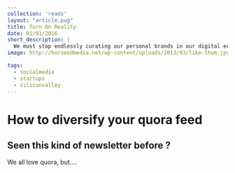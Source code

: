 ```yaml
---
collection: 'reads'
layout: "article.pug"
title: Turn On Reality
date: 01/01/2016
short_description: |
  We must stop endlessly curating our personal brands in our digital echo chambers.
image: http://horseedmedia.net/wp-content/uploads/2013/03/like-thum.jpg

tags:
  - socialmedia
  - startups
  - siliconvalley
---
```


# How to diversify your quora feed

## Seen this kind of newsletter before ?

We all love quora, but....
